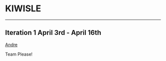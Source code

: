 # KIWISLE

---
 Iteration 1 April 3rd - April 16th
---

[Andre](READ/IterationOne/andre.md)

Team Please!
